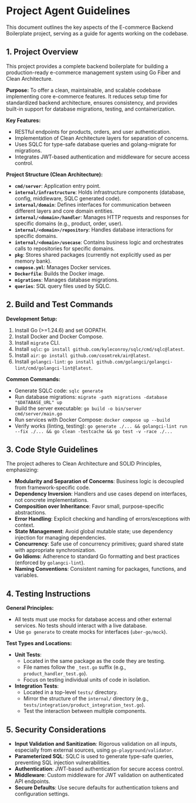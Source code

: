 # Project Agent Guidelines

This document outlines the key aspects of the E-commerce Backend Boilerplate project, serving as a guide for agents working on the codebase.

## 1. Project Overview

This project provides a complete backend boilerplate for building a production-ready e-commerce management system using Go Fiber and Clean Architecture.

**Purpose:**
To offer a clean, maintainable, and scalable codebase implementing core e-commerce features. It reduces setup time for standardized backend architecture, ensures consistency, and provides built-in support for database migrations, testing, and containerization.

**Key Features:**
- RESTful endpoints for products, orders, and user authentication.
- Implementation of Clean Architecture layers for separation of concerns.
- Uses SQLC for type-safe database queries and golang-migrate for migrations.
- Integrates JWT-based authentication and middleware for secure access control.

**Project Structure (Clean Architecture):**
- **`cmd/server`**: Application entry point.
- **`internal/infrastructure`**: Holds infrastructure components (database, config, middleware, SQLC generated code).
- **`internal/domain`**: Defines interfaces for communication between different layers and core domain entities.
- **`internal/<domain>/handler`**: Manages HTTP requests and responses for specific domains (e.g., product, order, user).
- **`internal/<domain>/repository`**: Handles database interactions for specific domains.
- **`internal/<domain>/usecase`**: Contains business logic and orchestrates calls to repositories for specific domains.
- **`pkg`**: Stores shared packages (currently not explicitly used as per memory bank).
- **`compose.yml`**: Manages Docker services.
- **`Dockerfile`**: Builds the Docker image.
- **`migrations`**: Manages database migrations.
- **`queries`**: SQL query files used by SQLC.

## 2. Build and Test Commands

**Development Setup:**
1. Install Go (>=1.24.6) and set GOPATH.
2. Install Docker and Docker Compose.
3. Install `migrate` CLI.
4. Install `sqlc`: `go install github.com/kyleconroy/sqlc/cmd/sqlc@latest`.
5. Install `air`: `go install github.com/cosmtrek/air@latest`.
6. Install `golangci-lint`: `go install github.com/golangci/golangci-lint/cmd/golangci-lint@latest`.

**Common Commands:**
- Generate SQLC code: `sqlc generate`
- Run database migrations: `migrate -path migrations -database "$DATABASE_URL" up`
- Build the server executable: `go build -o bin/server cmd/server/main.go`
- Run services with Docker Compose: `docker compose up --build`
- Verify works (linting, testing): `go generate ./... && golangci-lint run --fix ./... && go clean -testcache && go test -v -race ./...`

## 3. Code Style Guidelines

The project adheres to Clean Architecture and SOLID Principles, emphasizing:
- **Modularity and Separation of Concerns**: Business logic is decoupled from framework-specific code.
- **Dependency Inversion**: Handlers and use cases depend on interfaces, not concrete implementations.
- **Composition over Inheritance**: Favor small, purpose-specific abstractions.
- **Error Handling**: Explicit checking and handling of errors/exceptions with context.
- **State Management**: Avoid global mutable state; use dependency injection for managing dependencies.
- **Concurrency**: Safe use of concurrency primitives; guard shared state with appropriate synchronization.
- **Go Idioms**: Adherence to standard Go formatting and best practices (enforced by `golangci-lint`).
- **Naming Conventions**: Consistent naming for packages, functions, and variables.

## 4. Testing Instructions

**General Principles:**
- All tests must use mocks for database access and other external services. No tests should interact with a live database.
- Use `go generate` to create mocks for interfaces (`uber-go/mock`).

**Test Types and Locations:**
- **Unit Tests**:
    - Located in the same package as the code they are testing.
    - File names follow the `_test.go` suffix (e.g., `product_handler_test.go`).
    - Focus on testing individual units of code in isolation.
- **Integration Tests**:
    - Located in a top-level `tests/` directory.
    - Mirror the structure of the `internal/` directory (e.g., `tests/integration/product_integration_test.go`).
    - Test the interaction between multiple components.

## 5. Security Considerations

- **Input Validation and Sanitization**: Rigorous validation on all inputs, especially from external sources, using `go-playground/validator`.
- **Parameterized SQL**: SQLC is used to generate type-safe queries, preventing SQL injection vulnerabilities.
- **Authentication**: JWT-based authentication for secure access control.
- **Middleware**: Custom middleware for JWT validation on authenticated API endpoints.
- **Secure Defaults**: Use secure defaults for authentication tokens and configuration settings.
